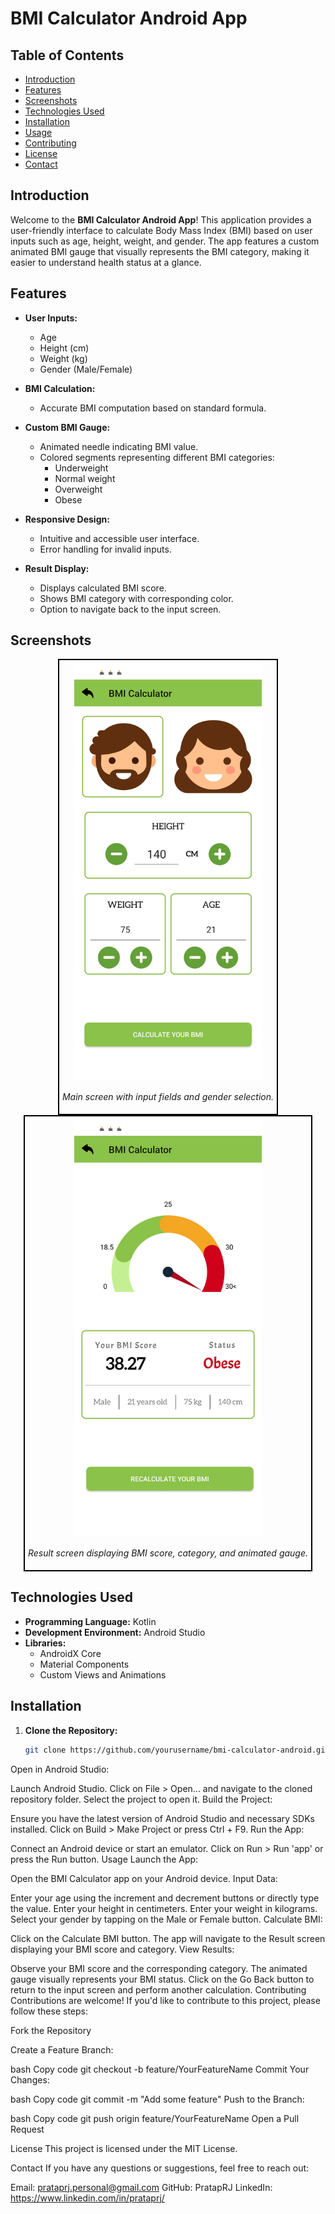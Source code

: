 # BMI Calculator Android App

## Table of Contents
- [Introduction](#introduction)
- [Features](#features)
- [Screenshots](#screenshots)
- [Technologies Used](#technologies-used)
- [Installation](#installation)
- [Usage](#usage)
- [Contributing](#contributing)
- [License](#license)
- [Contact](#contact)

## Introduction

Welcome to the **BMI Calculator Android App**! This application provides a user-friendly interface to calculate Body Mass Index (BMI) based on user inputs such as age, height, weight, and gender. The app features a custom animated BMI gauge that visually represents the BMI category, making it easier to understand health status at a glance.

## Features

- **User Inputs:**
  - Age
  - Height (cm)
  - Weight (kg)
  - Gender (Male/Female)

- **BMI Calculation:**
  - Accurate BMI computation based on standard formula.

- **Custom BMI Gauge:**
  - Animated needle indicating BMI value.
  - Colored segments representing different BMI categories:
    - Underweight
    - Normal weight
    - Overweight
    - Obese

- **Responsive Design:**
  - Intuitive and accessible user interface.
  - Error handling for invalid inputs.

- **Result Display:**
  - Displays calculated BMI score.
  - Shows BMI category with corresponding color.
  - Option to navigate back to the input screen.

## Screenshots

<div align="center">

  <div style="border: 2px solid black; padding: 5px; display: inline-block;">
    <img src="./Screenshots/main_screen.jpg" alt="Main Screen" width="300px" />
    <p><em>Main screen with input fields and gender selection.</em></p>
  </div>

  <div style="border: 2px solid black; padding: 5px; display: inline-block;">
    <img src="./Screenshots/result_screen.jpg" alt="Result Screen" width="300px" />
    <p><em>Result screen displaying BMI score, category, and animated gauge.</em></p>
  </div>

</div>



## Technologies Used

- **Programming Language:** Kotlin
- **Development Environment:** Android Studio
- **Libraries:**
  - AndroidX Core
  - Material Components
  - Custom Views and Animations

## Installation

1. **Clone the Repository:**
   ```bash
   git clone https://github.com/yourusername/bmi-calculator-android.git

Open in Android Studio:

Launch Android Studio.
Click on File > Open... and navigate to the cloned repository folder.
Select the project to open it.
Build the Project:

Ensure you have the latest version of Android Studio and necessary SDKs installed.
Click on Build > Make Project or press Ctrl + F9.
Run the App:

Connect an Android device or start an emulator.
Click on Run > Run 'app' or press the Run button.
Usage
Launch the App:

Open the BMI Calculator app on your Android device.
Input Data:

Enter your age using the increment and decrement buttons or directly type the value.
Enter your height in centimeters.
Enter your weight in kilograms.
Select your gender by tapping on the Male or Female button.
Calculate BMI:

Click on the Calculate BMI button.
The app will navigate to the Result screen displaying your BMI score and category.
View Results:

Observe your BMI score and the corresponding category.
The animated gauge visually represents your BMI status.
Click on the Go Back button to return to the input screen and perform another calculation.
Contributing
Contributions are welcome! If you'd like to contribute to this project, please follow these steps:

Fork the Repository

Create a Feature Branch:

bash
Copy code
git checkout -b feature/YourFeatureName
Commit Your Changes:

bash
Copy code
git commit -m "Add some feature"
Push to the Branch:

bash
Copy code
git push origin feature/YourFeatureName
Open a Pull Request

License
This project is licensed under the MIT License.

Contact
If you have any questions or suggestions, feel free to reach out:

Email: prataprj.personal@gmail.com
GitHub: PratapRJ
LinkedIn: https://www.linkedin.com/in/prataprj/

